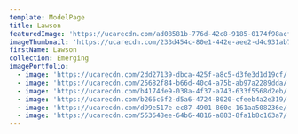 ```yaml
---
template: ModelPage
title: Lawson
featuredImage: 'https://ucarecdn.com/ad08581b-776d-42c8-9185-0174f98acf70/'
imageThumbnail: 'https://ucarecdn.com/233d454c-80e1-442e-aee2-d4c931ab77a8/-/preview/'
firstName: Lawson
collection: Emerging
imagePortfolio:
  - image: 'https://ucarecdn.com/2dd27139-dbca-425f-a8c5-d3fe3d1d19cf/'
  - image: 'https://ucarecdn.com/25682f84-b66d-40c4-a75b-ab97a2289dda/'
  - image: 'https://ucarecdn.com/b4174de9-038a-4f37-a743-633f5568d2eb/'
  - image: 'https://ucarecdn.com/b266c6f2-d5a6-4724-8020-cfeeb4a2e319/'
  - image: 'https://ucarecdn.com/d99e517e-ec87-4901-860e-161aa508236e/'
  - image: 'https://ucarecdn.com/553648ee-64b6-4816-a883-8fa1b8c163a7/'
---
```


